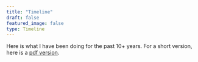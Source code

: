 ```yaml
---
title: "Timeline"
draft: false
featured_image: false
type: Timeline
---
```

Here is what I have been doing for the past 10+ years. For a short version, here is a [pdf version](/images/MaxenceMauduit_CV.pdf).